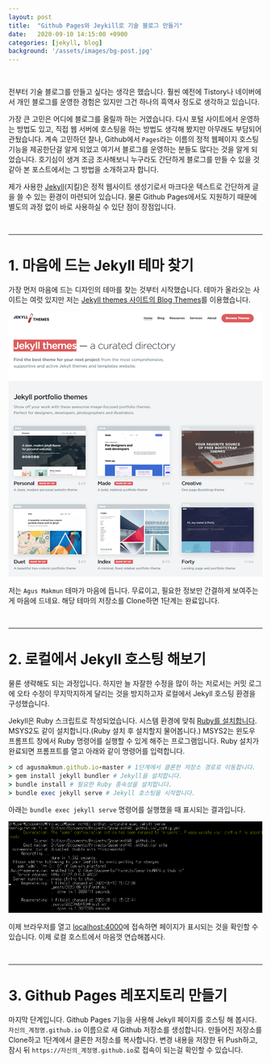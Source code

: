 ```yaml
---
layout: post
title:  "Github Pages와 Jeykill로 기술 블로그 만들기"
date:   2020-09-10 14:15:00 +0900
categories: [jekyll, blog]
background: '/assets/images/bg-post.jpg'
---
```


<br>

전부터 기술 블로그를 만들고 싶다는 생각은 했습니다.
훨씬 예전에 Tistory나 네이버에서 개인 블로그를 운영한 경험은 있지만 그건 하나의 흑역사 정도로 생각하고 있습니다.

가장 큰 고민은 어디에 블로그를 올릴까 하는 거였습니다. 
다시 포털 사이트에서 운영하는 방법도 있고, 직접 웹 서버에 호스팅을 하는 방법도 생각해 봤지만 아무래도 부담되어 관뒀습니다.
계속 고민하던 찰나, Github에서 `Pages`라는 이름의 정적 웹페이지 호스팅 기능을 제공한단걸 알게 되었고 여기서 블로그를 운영하는 분들도 많다는 것을 알게 되었습니다.
호기심이 생겨 조금 조사해보니 누구라도 간단하게 블로그를 만들 수 있을 것 같아 본 포스트에서는 그 방법을 소개하고자 합니다.

제가 사용한 [Jekyll](https://jekyllrb-ko.github.io/)(지킬)은 정적 웹사이트 생성기로서 마크다운 텍스트로 간단하게 글을 쓸 수 있는 환경이 마련되어 있습니다.
물론 Github Pages에서도 지원하기 때문에 별도의 과정 없이 바로 사용하실 수 있단 점이 장점입니다.

<br>

***

# 1. 마음에 드는 Jekyll 테마 찾기

가장 먼저 마음에 드는 디자인의 테마를 찾는 것부터 시작했습니다.
테마가 올라오는 사이트는 여럿 있지만 저는 [Jekyll themes 사이트의 Blog Themes](https://jekyllthemes.io/jekyll-blog-themes)를 이용했습니다.

![Jekyll Theme 스크린 샷](/assets/images/20200910/001.png)

저는 `Agus Makmun` 테마가 마음에 듭니다. 무료이고, 필요한 정보만 간결하게 보여주는게 마음에 드네요.
해당 테마의 저장소를 Clone하면 1단계는 완료입니다.

<br>

***

# 2. 로컬에서 Jekyll 호스팅 해보기

물론 생략해도 되는 과정입니다.
하지만 늘 자잘한 수정을 많이 하는 저로서는 커밋 로그에 오타 수정이 무지막지하게 달리는 것을 방지하고자 로컬에서 Jekyll 호스팅 환경을 구성했습니다.

Jekyll은 Ruby 스크립트로 작성되었습니다. 시스템 환경에 맞춰 [Ruby를 설치합니다](https://www.ruby-lang.org/ko/downloads/).
MSYS2도 같이 설치합니다.(Ruby 설치 후 설치할지 물어봅니다.) MSYS2는 윈도우 프롬프트 창에서 Ruby 명령어를 실행할 수 있게 해주는 프로그램입니다.
Ruby 설치가 완료되면 프롬프트를 열고 아래와 같이 명령어를 입력합니다.

``` ruby
> cd agusmakmun.github.io-master # 1단계에서 클론한 저장소 경로로 이동합니다.
> gem install jekyll bundler # Jekyll을 설치합니다.
> bundle install # 필요한 Ruby 종속성을 설치합니다.
> bundle exec jekyll serve # Jekyll 호스팅을 시작합니다.
```

아래는 `bundle exec jekyll serve` 명령어를 실행했을 때 표시되는 결과입니다.

![Jekyll이 실행되고 있는 화면](/assets/images/20200910/002.png)

이제 브라우저를 열고 [localhost:4000](http://localhost:4000)에 접속하면 페이지가 표시되는 것을 확인할 수 있습니다.
이제 로컬 호스트에서 마음껏 연습해봅시다.

<br>

***

# 3. Github Pages 레포지토리 만들기

마지막 단계입니다. Github Pages 기능을 사용해 Jekyll 페이지를 호스팅 해 봅시다. 
`자신의_계정명.github.io` 이름으로 새 Github 저장소를 생성합니다.
만들어진 저장소를 Clone하고 1단계에서 클론한 저장소를 복사합니다.
변경 내용을 저장한 뒤 Push하고, 잠시 뒤 `https://자신의_계정명.github.io`로 접속이 되는걸 확인할 수 있습니다.